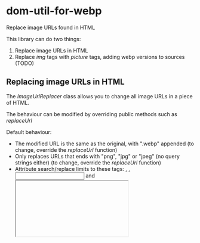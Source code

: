 # dom-util-for-webp
Replace image URLs found in HTML

This library can do two things:

1) Replace image URLs in HTML
2) Replace *img* tags with *picture* tags, adding webp versions to sources (TODO)


## Replacing image URLs in HTML

The *ImageUrlReplacer* class allows you to change all image URLs in a piece of HTML.

The behaviour can be modified by overriding public methods such as *replaceUrl*

Default behaviour:
- The modified URL is the same as the original, with ".webp" appended (to change, override the *replaceUrl* function)
- Only replaces URLs that ends with "png", "jpg" or "jpeg" (no query strings either) (to change, override the *replaceUrl* function)
- Attribute search/replace limits to these tags: <img>, <source>, <input> and <iframe> (to change, override the *$searchInTags* property)
- Attribute search/replace limits to these attributes: "src", "src-set" and any attribute starting with "data-" (to change, override the *attributeFilter* function)
- Urls inside styles are replaced too (*background-image* and *background* properties)
